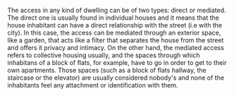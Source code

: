 ---
---

The access in any kind of dwelling can be of two types: direct or mediated. The direct one is usually found in individual houses and it means that the house inhabitant can have a direct relationship with the street (i.e with the city). In this case, the access can be mediated through an exterior space, like a garden, that acts like a filter that separates the house from the street and offers it privacy and intimacy. On the other hand, the mediated access refers to collective housing usually, and the spaces through which inhabitans of a block of flats, for example, have to go in order to get to their own apartments. Those spaces (such as a block of flats hallway, the staircase or the elevator) are usually considered nobody's and none of the inhabitants feel any attachment or identification with them.